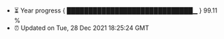 - ⏳ Year progress { █████████████████████████████▁ } 99.11 %
- ⏰ Updated on Tue, 28 Dec 2021 18:25:24 GMT

